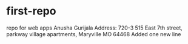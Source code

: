 # first-repo
repo for web apps 
Anusha Gurijala Address: 720-3 515 East 7th street, parkway village apartments, Maryville MO 64468
Added one new line
